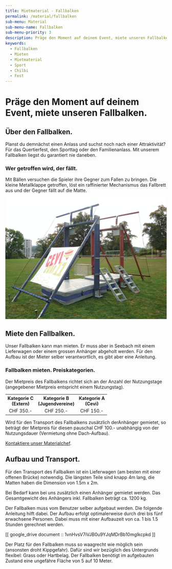 ```yaml
---
title: Mietmaterial - Fallbalken
permalink: /material/fallbalken
sub-menu: Material
sub-menu-name: Fallbalken
sub-menu-priority: 3
description: Präge den Moment auf deinem Event, miete unseren Fallbalken.
keywords:
  - Fallbalken
  - Mieten
  - Mietmaterial
  - Sport
  - Chilbi
  - Fest
---
```


# Präge den Moment auf deinem Event, miete unseren Fallbalken.

## Über den Fallbalken.

Planst du demnächst einen Anlass und suchst noch nach einer Attraktivität? Für das Quertierfest, den Sporttag oder den
Familienanlass. Mit unserem Fallbalken liegst du garantiert nie daneben.

### Wer getroffen wird, der fällt.

Mit Bällen versuchen die Spieler ihre Gegner zum Fallen zu bringen. Die kleine Metallklappe getroffen, löst ein
raffinierter Mechanismus das Fallbrett aus und der Gegner fällt auf die Matte.

![Unser Fallbalken kannst du mieten.](/assets/Fallbalken.jpg)

## Miete den Fallbalken.

Unser Fallbalken kann man mieten. Er muss aber in Seebach mit einem Lieferwagen oder einem grossen Anhänger abgeholt
werden. Für den Aufbau ist der Mieter selber verantwortlich, es gibt aber eine Anleitung.

### Fallbalken mieten. Preiskategorien.

Der Mietpreis des Fallbalkens richtet sich an der Anzahl der Nutzungstage (angegebener Mietpreis entspricht einem
Nutzungstag).

<table style="width: 100%; text-align: center">
  <tbody><tr>
    <th>Kategorie C<br>(Extern)</th>
    <th>Kategorie B<br>(Jugendvereine)</th>
    <th>Kategorie A<br>(Cevi)</th>
  </tr>
  <tr>
    <td>CHF 350.-</td>
    <td>CHF 250.-</td>
    <td>CHF 150.-</td>
  </tr>
</tbody></table>

Wird für den Transport des Fallbalkens zusätzlich derAnhänger gemietet, so beträgt der Mietpreis für diesen pauschal CHF
100.- unabhängig von der Nutzungsdauer (Vermietung ohne Dach-Aufbau).

[Kontaktiere unser Materialchef](/material/kontakt).

## Aufbau und Transport.

Für den Transport des Fallbalken ist ein Lieferwagen (am besten mit einer offenen Brücke) notwendig. Die längsten Teile
sind knapp 4m lang, die Matten haben die Dimension von 1.5m x 2m.

Bei Bedarf kann bei uns zusätzlich einen Anhänger gemietet werden. Das Gesamtgewicht des Anhängers inkl. Fallbalken
beträgt ca. 1200 kg.

Der Fallbalken muss vom Benutzer selber aufgebaut werden. Die folgende Anleitung hilft dabei. Der Aufbau erfolgt
optimalerweise durch drei bis fünf erwachsene Personen. Dabei muss mit einer Aufbauzeit von ca. 1 bis 1.5 Stunden
gerechnet werden.

[[ google_drive document :: 1vnHvsV7iVJB0u9YJqMDrBb10mgIkcpkd ]]

Der Platz für den Fallbalken muss so waagrecht wie möglich sein (ansonsten droht Kippgefahr). Dafür sind wir bezüglich
des Untergrunds flexibel: Grass oder Hartbelag. Der Fallbalken benötigt im aufgebauten Zustand eine ungefähre Fläche von
5 auf 10 Meter.
